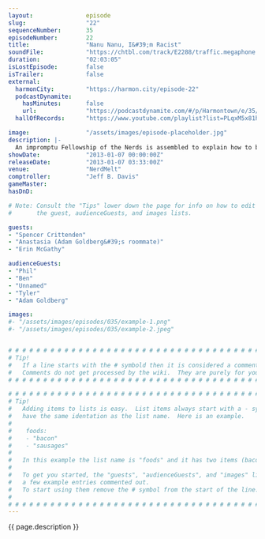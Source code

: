 ```yaml
---
layout:               episode
slug:                 "22"
sequenceNumber:       35
episodeNumber:        22
title:                "Nanu Nanu, I&#39;m Racist"
soundFile:            "https://chtbl.com/track/E2288/traffic.megaphone.fm/STA6502803547.mp3?updated=1554324167"
duration:             "02:03:05"
isLostEpisode:        false
isTrailer:            false
external:
  harmonCity:         "https://harmon.city/episode-22"
  podcastDynamite:
    hasMinutes:       false
    url:              "https://podcastdynamite.com/#/p/Harmontown/e/35/22"
  hallOfRecords:      "https://www.youtube.com/playlist?list=PLqxM5x81hNObTuam0Ycko9ZqzdTMpVmqH"

image:                "/assets/images/episode-placeholder.jpg"
description: |-
  An impromptu Fellowship of the Nerds is assembled to explain how to break The Hobbit into three movies. Jury duty stories! Adam Goldberg's roommate!
showDate:             "2013-01-07 00:00:00Z"
releaseDate:          "2013-01-07 03:33:00Z"
venue:                "NerdMelt"
comptroller:          "Jeff B. Davis"
gameMaster:           
hasDnD:               

# Note: Consult the "Tips" lower down the page for info on how to edit
#       the guest, audienceGuests, and images lists.

guests:
- "Spencer Crittenden"
- "Anastasia (Adam Goldberg&#39;s roommate)"
- "Erin McGathy"

audienceGuests:
- "Phil"
- "Ben"
- "Unnamed"
- "Tyler"
- "Adam Goldberg"

images:
#- "/assets/images/episodes/035/example-1.png"
#- "/assets/images/episodes/035/example-2.jpeg"


# # # # # # # # # # # # # # # # # # # # # # # # # # # # # # # # # # # # # # # # # # # # #
# Tip!
#   If a line starts with the # symbold then it is considered a comment.
#   Comments do not get processed by the wiki.  They are purely for your information.
# # # # # # # # # # # # # # # # # # # # # # # # # # # # # # # # # # # # # # # # # # # # #

# # # # # # # # # # # # # # # # # # # # # # # # # # # # # # # # # # # # # # # # # # # # #
# Tip!
#   Adding items to lists is easy.  List items always start with a - symbol and have
#   have the same identation as the list name.  Here is an example.
#
#    foods:
#    - "bacon"
#    - "sausages"
#
#   In this example the list name is "foods" and it has two items (bacon, and sausages).
#
#   To get you started, the "guests", "audienceGuests", and "images" lists below have
#   a few example entries commented out.
#   To start using them remove the # symbol from the start of the line.
#
# # # # # # # # # # # # # # # # # # # # # # # # # # # # # # # # # # # # # # # # # # # # #
---
```


<!-- The episode description will be rendered here -->
{{ page.description }}

<!-- Add your content BELOW here -->
<!-- vvvvvvvvvvvvvvvvvvvvvvvvvvv -->




<!-- ^^^^^^^^^^^^^^^^^^^^^^^^^^^ -->
<!-- Add your content ABOVE here -->

<!-- The episode gallery will be rendered here -->